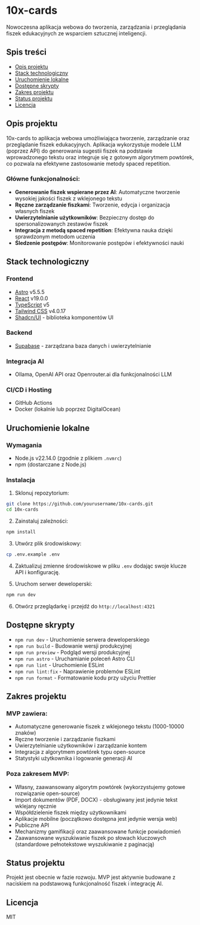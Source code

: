 # 10x-cards

Nowoczesna aplikacja webowa do tworzenia, zarządzania i przeglądania fiszek edukacyjnych ze wsparciem sztucznej inteligencji.

## Spis treści
- [Opis projektu](#opis-projektu)
- [Stack technologiczny](#stack-technologiczny)
- [Uruchomienie lokalne](#uruchomienie-lokalne)
- [Dostępne skrypty](#dostępne-skrypty)
- [Zakres projektu](#zakres-projektu)
- [Status projektu](#status-projektu)
- [Licencja](#licencja)

## Opis projektu

10x-cards to aplikacja webowa umożliwiająca tworzenie, zarządzanie oraz przeglądanie fiszek edukacyjnych. Aplikacja wykorzystuje modele LLM (poprzez API) do generowania sugestii fiszek na podstawie wprowadzonego tekstu oraz integruje się z gotowym algorytmem powtórek, co pozwala na efektywne zastosowanie metody spaced repetition.

### Główne funkcjonalności:
- **Generowanie fiszek wspierane przez AI**: Automatyczne tworzenie wysokiej jakości fiszek z wklejonego tekstu
- **Ręczne zarządzanie fiszkami**: Tworzenie, edycja i organizacja własnych fiszek
- **Uwierzytelnianie użytkowników**: Bezpieczny dostęp do spersonalizowanych zestawów fiszek
- **Integracja z metodą spaced repetition**: Efektywna nauka dzięki sprawdzonym metodom uczenia
- **Śledzenie postępów**: Monitorowanie postępów i efektywności nauki

## Stack technologiczny

### Frontend
- [Astro](https://astro.build/) v5.5.5
- [React](https://react.dev/) v19.0.0
- [TypeScript](https://www.typescriptlang.org/) v5
- [Tailwind CSS](https://tailwindcss.com/) v4.0.17
- [Shadcn/UI](https://ui.shadcn.com/) - biblioteka komponentów UI

### Backend
- [Supabase](https://supabase.com/) - zarządzana baza danych i uwierzytelnianie

### Integracja AI
- Ollama, OpenAI API oraz Openrouter.ai dla funkcjonalności LLM

### CI/CD i Hosting
- GitHub Actions
- Docker (lokalnie lub poprzez DigitalOcean)

## Uruchomienie lokalne

### Wymagania
- Node.js v22.14.0 (zgodnie z plikiem `.nvmrc`)
- npm (dostarczane z Node.js)

### Instalacja

1. Sklonuj repozytorium:
```bash
git clone https://github.com/yourusername/10x-cards.git
cd 10x-cards
```

2. Zainstaluj zależności:
```bash
npm install
```

3. Utwórz plik środowiskowy:
```bash
cp .env.example .env
```

4. Zaktualizuj zmienne środowiskowe w pliku `.env` dodając swoje klucze API i konfigurację.

5. Uruchom serwer deweloperski:
```bash
npm run dev
```

6. Otwórz przeglądarkę i przejdź do `http://localhost:4321`

## Dostępne skrypty

- `npm run dev` - Uruchomienie serwera deweloperskiego
- `npm run build` - Budowanie wersji produkcyjnej
- `npm run preview` - Podgląd wersji produkcyjnej
- `npm run astro` - Uruchamianie poleceń Astro CLI
- `npm run lint` - Uruchomienie ESLint
- `npm run lint:fix` - Naprawienie problemów ESLint
- `npm run format` - Formatowanie kodu przy użyciu Prettier

## Zakres projektu

### MVP zawiera:
- Automatyczne generowanie fiszek z wklejonego tekstu (1000-10000 znaków)
- Ręczne tworzenie i zarządzanie fiszkami
- Uwierzytelnianie użytkowników i zarządzanie kontem
- Integracja z algorytmem powtórek typu open-source
- Statystyki użytkownika i logowanie generacji AI

### Poza zakresem MVP:
- Własny, zaawansowany algorytm powtórek (wykorzystujemy gotowe rozwiązanie open-source)
- Import dokumentów (PDF, DOCX) - obsługiwany jest jedynie tekst wklejany ręcznie
- Współdzielenie fiszek między użytkownikami
- Aplikacje mobilne (początkowo dostępna jest jedynie wersja web)
- Publiczne API
- Mechanizmy gamifikacji oraz zaawansowane funkcje powiadomień
- Zaawansowane wyszukiwanie fiszek po słowach kluczowych (standardowe pełnotekstowe wyszukiwanie z paginacją)

## Status projektu

Projekt jest obecnie w fazie rozwoju. MVP jest aktywnie budowane z naciskiem na podstawową funkcjonalność fiszek i integrację AI.

## Licencja

MIT 